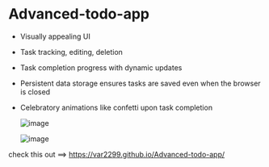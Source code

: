 # Advanced-todo-app
- Visually appealing UI
- Task tracking, editing, deletion
- Task completion progress with dynamic updates
- Persistent data storage ensures tasks are saved even when the browser is closed
- Celebratory animations like confetti upon task completion

  ![image](https://github.com/user-attachments/assets/bdca8230-df36-449d-9812-5868acb71d34)

  ![image](https://github.com/user-attachments/assets/5a9c1494-d424-4402-9d5d-e69462ce43c4)

check this out ==> https://var2299.github.io/Advanced-todo-app/
